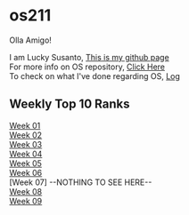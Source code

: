 # os211
Olla Amigo!

I am Lucky Susanto, [This is my github page](https://github.com/Exqrch)<br>
For more info on OS repository, [Click Here](https://github.com/Exqrch/os211)<br>
To check on what I've done regarding OS, [Log](https://github.com/Exqrch/os211/blob/master/TXT/mylog.txt)

## Weekly Top 10 Ranks
[Week 01](https://exqrch.github.io/os211/W01/)<br>
[Week 02](https://exqrch.github.io/os211/W02/)<br>
[Week 03](https://exqrch.github.io/os211/W03/)<br>
[Week 04](https://exqrch.github.io/os211/W04/)<br>
[Week 05](https://exqrch.github.io/os211/W05/)<br>
[Week 06](https://exqrch.github.io/os211/W06/)<br>
[Week 07] --NOTHING TO SEE HERE--<br>
[Week 08](https://exqrch.github.io/os211/W08/)<br>
[Week 09](https://exqrch.github.io/os211/W09/)<br>
